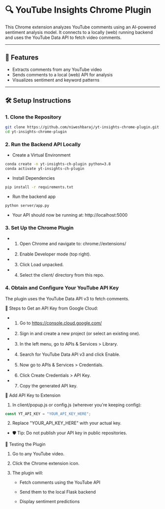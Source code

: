 # 🔍 YouTube Insights Chrome Plugin

This Chrome extension analyzes YouTube comments using an AI-powered sentiment analysis model. It connects to a locally (web) running backend and uses the YouTube Data API to fetch video comments.

---

## 🚀 Features

- Extracts comments from any YouTube video
- Sends comments to a local (web) API for analysis
- Visualizes sentiment and keyword patterns

---

## 🛠️ Setup Instructions

### 1. Clone the Repository

```bash
git clone https://github.com/niweshbaraj/yt-insights-chrome-plugin.git
cd yt-insights-chrome-plugin
```

### 2. Run the Backend API Locally

- Create a Virtual Environment

```bash
conda create -n yt-insights-ch-plugin python=3.8
conda activate yt-insights-ch-plugin
```
- Install Dependencies

```bash
pip install -r requirements.txt
```
- Run the backend app

```bash
python server/app.py
```

- Your API should now be running at: http://localhost:5000

### 3. Set Up the Chrome Plugin

- 1. Open Chrome and navigate to: chrome://extensions/

- 2. Enable Developer mode (top right).

- 3. Click Load unpacked.

- 4. Select the client/ directory from this repo.

### 4. Obtain and Configure Your YouTube API Key

The plugin uses the YouTube Data API v3 to fetch comments.

🔐 Steps to Get an API Key from Google Cloud:

- 1. Go to https://console.cloud.google.com/

- 2. Sign in and create a new project (or select an existing one).

- 3. In the left menu, go to APIs & Services > Library.

- 4. Search for YouTube Data API v3 and click Enable.

- 5. Now go to APIs & Services > Credentials.

- 6. Click Create Credentials > API Key.

- 7. Copy the generated API key.

🔧 Add API Key to Extension

1. In client/popup.js or config.js (wherever you're keeping config):

```js
const YT_API_KEY = "YOUR_API_KEY_HERE";
```

2. Replace "YOUR_API_KEY_HERE" with your actual key.

- 🛡️ Tip: Do not publish your API key in public repositories.


🧪 Testing the Plugin

1. Go to any YouTube video.

2. Click the Chrome extension icon.

3. The plugin will:

    - Fetch comments using the YouTube API

    - Send them to the local Flask backend

    - Display sentiment predictions